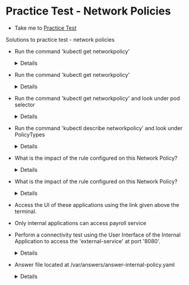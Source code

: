 # Practice Test - Network Policies
  - Take me to [Practice Test](https://kodekloud.com/courses/539883/lectures/9816676)

Solutions to practice test - network policies

- Run the command 'kubectl get networkpolicy'
  
  <details>
  
  ```
  $ kubectl get networkpolicy
  ```
  
  </details>
  
- Run the command 'kubectl get networkpolicy'
   
  <details>
  
  ```
  $ kubectl get networkpolicy
  ```
  
  </details>
  
- Run the command 'kubectl get networkpolicy' and look under pod selector
  
  <details>
  
  ```
  $ kubectl get networkpolicy
  ```
  
  </details>
  
- Run the command 'kubectl describe networkpolicy' and look under PolicyTypes
  
  <details>
  
  ```
  $ kubectl describe networkpolicy
  ```
  
  </details>
  
- What is the impact of the rule configured on this Network Policy?
  
  <details>
  
  ```
  Traffic from internal to payroll pod is blocked
  ```
  
  </details>
  
- What is the impact of the rule configured on this Network Policy?
  
  <details>
  
  ```
  Internal pod can access port 8080 on payroll pod
  ```
  
  </details>
  
- Access the UI of these applications using the link given above the terminal.

- Only internal applications can access payroll service

- Perform a connectivity test using the User Interface of the Internal Application to access the 'external-service' at port '8080'.
  
  <details>
  
  ```
  Successful
  ```
  
  </details>
  
- Answer file located at /var/answers/answer-internal-policy.yaml
  
  <details>
  
  ```
  $ kubectl create -f /var/answers/answer-internal-policy.yaml
  ```
  
  </details>
  
  
